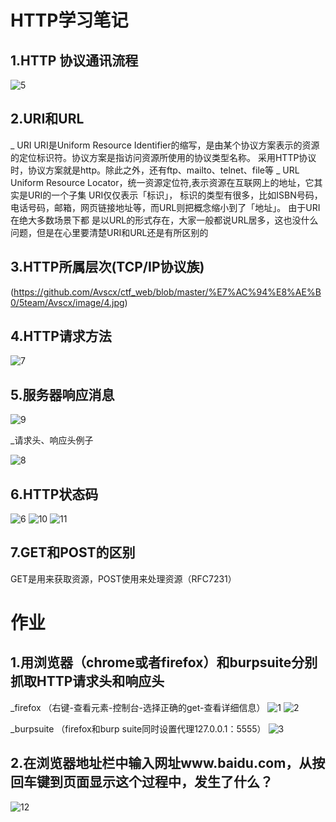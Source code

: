 # HTTP学习笔记
## 1.HTTP 协议通讯流程

  ![5](https://github.com/Avscx/ctf_web/blob/master/%E7%AC%94%E8%AE%B0/5team/Avscx/image/5.png)
  
## 2.URI和URL
   _ URI
        URI是Uniform Resource Identifier的缩写，是由某个协议方案表示的资源的定位标识符。协议方案是指访问资源所使用的协议类型名称。 
		采用HTTP协议时，协议方案就是http。除此之外，还有ftp、mailto、telnet、file等
   _ URL
        Uniform Resource Locator，统一资源定位符,表示资源在互联网上的地址，它其实是URI的一个子集 URI仅仅表示「标识」， 
		标识的类型有很多，比如ISBN号码，电话号码，邮箱，网页链接地址等，而URL则把概念缩小到了「地址」。 由于URI在绝大多数场景下都
		是以URL的形式存在，大家一般都说URL居多，这也没什么问题，但是在心里要清楚URI和URL还是有所区别的
		
## 3.HTTP所属层次(TCP/IP协议族)

   (https://github.com/Avscx/ctf_web/blob/master/%E7%AC%94%E8%AE%B0/5team/Avscx/image/4.jpg)
   
## 4.HTTP请求方法

   ![7](https://github.com/Avscx/ctf_web/blob/master/%E7%AC%94%E8%AE%B0/5team/Avscx/image/7.png)
   
## 5.服务器响应消息

   ![9](https://github.com/Avscx/ctf_web/blob/master/%E7%AC%94%E8%AE%B0/5team/Avscx/image/9.png)
   
   _请求头、响应头例子
   
   ![8](https://github.com/Avscx/ctf_web/blob/master/%E7%AC%94%E8%AE%B0/5team/Avscx/image/8.png)
   
## 6.HTTP状态码

   ![6](https://github.com/Avscx/ctf_web/blob/master/%E7%AC%94%E8%AE%B0/5team/Avscx/image/6.png)
   ![10](https://github.com/Avscx/ctf_web/blob/master/%E7%AC%94%E8%AE%B0/5team/Avscx/image/10.png)
   ![11](https://github.com/Avscx/ctf_web/blob/master/%E7%AC%94%E8%AE%B0/5team/Avscx/image/11.png)
   
## 7.GET和POST的区别
   GET是用来获取资源，POST使用来处理资源（RFC7231）
   
# 作业
## 1.用浏览器（chrome或者firefox）和burpsuite分别抓取HTTP请求头和响应头

   _firefox
    （右键-查看元素-控制台-选择正确的get-查看详细信息）
   ![1](https://github.com/Avscx/ctf_web/blob/master/%E7%AC%94%E8%AE%B0/5team/Avscx/image/1.png)
   ![2](https://github.com/Avscx/ctf_web/blob/master/%E7%AC%94%E8%AE%B0/5team/Avscx/image/2.png)
   
   _burpsuite
   （firefox和burp suite同时设置代理127.0.0.1：5555）
   ![3](https://github.com/Avscx/ctf_web/blob/master/%E7%AC%94%E8%AE%B0/5team/Avscx/image/3.png)
   
## 2.在浏览器地址栏中输入网址www.baidu.com，从按回车键到页面显示这个过程中，发生了什么？
   ![12](https://github.com/Avscx/ctf_web/blob/master/%E7%AC%94%E8%AE%B0/5team/Avscx/image/12.png)















